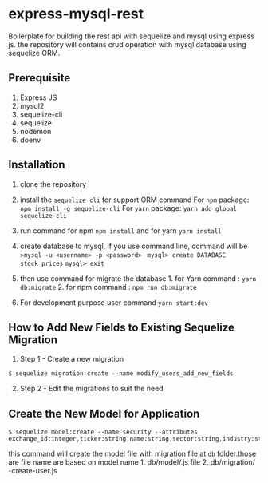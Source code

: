 # express-mysql-rest
Boilerplate for building the rest api with sequelize and mysql using express js. the repository will contains crud operation with mysql database using sequelize ORM.

## Prerequisite
 1. Express JS
 2. mysql2
 3. sequelize-cli
 4. sequelize
 5. nodemon
 6. doenv

## Installation
 1. clone the repository
 2. install the ```sequelize cli``` for support ORM command
         For `npm` package: ```npm install -g sequelize-cli```
         For `yarn` package: ```yarn add global sequelize-cli```

 3. run command for npm ```npm install```  and for yarn ```yarn install```
 4. create database to mysql, if you use command line, command will be
    ```>mysql -u <username> -p <password> ```
    ```mysql> create DATABASE stock_prices```
    ```mysql> exit```
 5. then use command for migrate the database
        1. for Yarn command : ```yarn db:migrate```
        2. for npm command  : ```npm run db:migrate```
 6. For development purpose user command ```yarn start:dev```



## How to Add New Fields to Existing Sequelize Migration

1. Step 1 - Create a new migration

```
$ sequelize migration:create --name modify_users_add_new_fields
```
2. Step 2 - Edit the migrations to suit the need

## Create the New Model for Application

```
$ sequelize model:create --name security --attributes exchange_id:integer,ticker:string,name:string,sector:string,industry:string 
```

this command will create the model file with migration file at `db` folder.those are file name are based on model name
        1. db/model/<model>.js file
        2. db/migration/ <date>-create-user.js